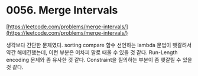 # 0056. Merge Intervals

[https://leetcode.com/problems/merge-intervals/](https://leetcode.com/problems/merge-intervals/)

생각보다 간단한 문제였다. sorting compare 함수 선언하는 lambda 문법이 햇갈려서 약간 해메긴했는데, 이런 부분은 어차피 말로 때울 수 있을 것 같다.
Run-Length encoding 문제와 좀 유사한 것 같다. Constraint을 질의하는 부분이 좀 햇갈릴 수 있을 것 같다.